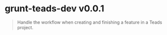 # grunt-teads-dev v0.0.1
> Handle the workflow when creating and finishing a feature in a Teads project.